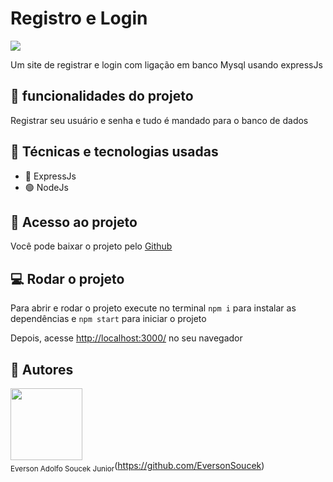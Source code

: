 # Registro e Login

<img src="https://img.shields.io/badge/Status-Completo-brightgreen">

Um site de registrar e login com ligação em banco Mysql usando expressJs

## :hammer: funcionalidades do projeto

Registrar seu usuário e senha e tudo é mandado para o banco de dados

## :wrench: Técnicas e tecnologias usadas

- 🚄 ExpressJs
- 🟢 NodeJs

## :file_folder: Acesso ao projeto

Você pode baixar o projeto pelo <a href='https://github.com/EversonSoucek/Registrar_login_fullstack'>Github</a>

## :computer: Rodar o projeto

Para abrir e rodar o projeto execute no terminal `npm i` para instalar as dependências e `npm start` para iniciar o projeto


Depois, acesse <a href="http://localhost:3000/">http://localhost:3000/</a> no seu navegador

## :pencil: Autores

<img src='https://avatars.githubusercontent.com/u/105561519?v=4' width=115><br><sub>Everson Adolfo Soucek Junior</sub>(https://github.com/EversonSoucek)
